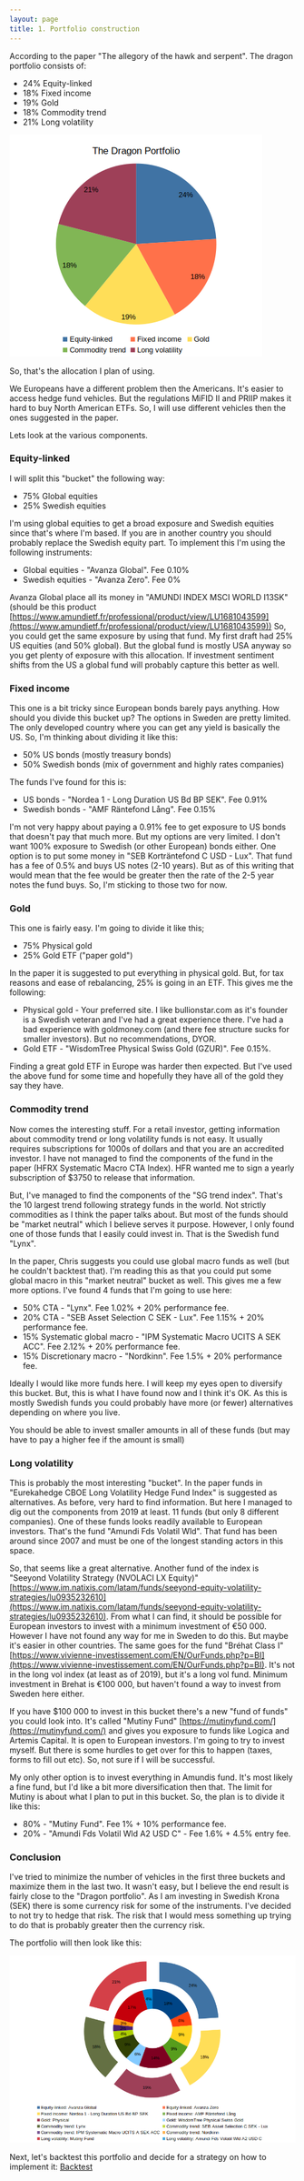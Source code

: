 ```yaml
---
layout: page
title: 1. Portfolio construction
---
```


According to the paper "The allegory of the hawk and serpent". The dragon portfolio consists of:

* 24% Equity-linked
* 18% Fixed income
* 19% Gold
* 18% Commodity trend
* 21% Long volatility

![Figure_23](./Figure_23.png)


So, that's the allocation I plan of using.

We Europeans have a different problem then the Americans. It's easier to access hedge fund vehicles. But the regulations MiFID II and PRIIP makes it hard to buy North American ETFs. So, I will use different vehicles then the ones suggested in the paper.

Lets look at the various components.


### Equity-linked

I will split this "bucket" the following way:
* 75% Global equities
* 25% Swedish equities

I'm using global equities to get a broad exposure and Swedish equities since that's where I'm based. If you are in another country you should probably replace the Swedish equity part. To implement this I'm using the following instruments:

* Global equities - "Avanza Global". Fee 0.10%
* Swedish equities - "Avanza Zero". Fee 0%

Avanza Global place all its money in "AMUNDI INDEX MSCI WORLD I13SK" (should be this product [https://www.amundietf.fr/professional/product/view/LU1681043599](https://www.amundietf.fr/professional/product/view/LU1681043599)) So, you could get the same exposure by using that fund. My first draft had 25% US equities (and 50% global). But the global fund is mostly USA anyway so you get plenty of exposure with this allocation. If investment sentiment shifts from the US a global fund will probably capture this better as well.


### Fixed income

This one is a bit tricky since European bonds barely pays anything. How should you divide this bucket up? The options in Sweden are pretty limited. The only developed country where you can get any yield is basically the US. So, I'm thinking about dividing it like this:

* 50% US bonds (mostly treasury bonds)
* 50% Swedish bonds (mix of government and highly rates companies)

The funds I've found for this is:

* US bonds - "Nordea 1 - Long Duration US Bd BP SEK". Fee 0.91%
* Swedish bonds - "AMF Räntefond Lång". Fee 0.15%

I'm not very happy about paying a 0.91% fee to get exposure to US bonds that doesn't pay that much more. But my options are very limited. I don't want 100% exposure to Swedish (or other European) bonds either. One option is to put some money in "SEB Korträntefond C USD - Lux". That fund has a fee of 0.5% and buys US notes (2-10 years). But as of this writing that would mean that the fee would be greater then the rate of the 2-5 year notes the fund buys. So, I'm sticking to those two for now.


### Gold

This one is fairly easy. I'm going to divide it like this;

* 75% Physical gold
* 25% Gold ETF ("paper gold")

In the paper it is suggested to put everything in physical gold. But, for tax reasons and ease of rebalancing, 25% is going in an ETF. This gives me the following:

* Physical gold - Your preferred site. I like bullionstar.com as it's founder is a Swedish veteran and I've had a great experience there. I've had a bad experience with goldmoney.com (and there fee structure sucks for smaller investors). But no recommendations, DYOR.
* Gold ETF -  "WisdomTree Physical Swiss Gold (GZUR)". Fee 0.15%.

Finding a great gold ETF in Europe was harder then expected. But I've used the above fund for some time and hopefully they have all of the gold they say they have.


### Commodity trend

Now comes the interesting stuff.  For a retail investor, getting information about commodity trend or long volatility funds is not easy. It usually requires subscriptions for 1000s of dollars and that you are an accredited investor. I have not managed to find the components of the fund in the paper (HFRX Systematic Macro CTA Index). HFR wanted me to sign a yearly subscription of $3750 to release that information. 

But, I've managed to find the components of the "SG trend index". That's the 10 largest trend following strategy funds in the world. Not strictly commodities as I think the paper talks about. But most of the funds should be "market neutral" which I believe serves it purpose. However, I only found one of those funds that I easily could invest in. That is the Swedish fund "Lynx". 

In the paper, Chris suggests you could use global macro funds as well (but he couldn't backtest that). I'm reading this as that you could put some global macro in this "market neutral" bucket as well. This gives me a few more options. I've found 4 funds that I'm going to use here:

* 50% CTA - "Lynx". Fee 1.02% + 20% performance fee.
* 20% CTA - "SEB Asset Selection C SEK - Lux". Fee 1.15% + 20% performance fee.
* 15% Systematic global macro - "IPM Systematic Macro UCITS A SEK ACC". Fee 2.12% + 20% performance fee.
* 15% Discretionary macro - "Nordkinn". Fee 1.5% + 20% performance fee.

Ideally I would like more funds here. I will keep my eyes open to diversify this bucket. But, this is what I have found now and I think it's OK. As this is mostly Swedish funds you could probably have more (or fewer) alternatives depending on where you live.

You should be able to invest smaller amounts in all of these funds (but may have to pay a higher fee if the amount is small)


### Long volatility

This is probably the most interesting "bucket". In the paper funds in "Eurekahedge CBOE Long Volatility Hedge Fund Index" is suggested as alternatives. As before, very hard to find information. But here I managed to dig out the components from 2019 at least. 11 funds (but only 8 different companies). One of these funds looks readily available to European investors. That's the fund "Amundi Fds Volatil Wld". That fund has been around since 2007 and must be one of the longest standing actors in this space. 

So, that seems like a great alternative. Another fund of the index is "Seeyond Volatility Strategy (NVOLACI LX Equity)" [https://www.im.natixis.com/latam/funds/seeyond-equity-volatility-strategies/lu0935232610](https://www.im.natixis.com/latam/funds/seeyond-equity-volatility-strategies/lu0935232610). From what I can find, it should be possible for European investors to invest with a minimum investment of €50 000. However I have not found any way for me in Sweden to do this. But maybe it's easier in other countries. The same goes for the fund "Bréhat Class I" [https://www.vivienne-investissement.com/EN/OurFunds.php?p=BI](https://www.vivienne-investissement.com/EN/OurFunds.php?p=BI). It's not in the long vol index (at least as of 2019), but it's a long vol fund. Minimum investment in Brehat is €100 000, but haven't found a way to invest from Sweden here either.

If you have $100 000 to invest in this bucket there's a new "fund of funds" you could look into. It's called "Mutiny Fund" [https://mutinyfund.com/](https://mutinyfund.com/) and gives you exposure to funds like Logica and Artemis Capital. It is open to European investors. I'm going to try to invest myself. But there is some hurdles to get over for this to happen (taxes, forms to fill out etc). So, not sure if I will be successful. 

My only other option is to invest everything in Amundis fund. It's most likely a fine fund, but I'd like a bit more diversification then that. The limit for Mutiny is about what I plan to put in this bucket. So, the plan is to divide it like this:

* 80% - "Mutiny Fund". Fee 1% + 10% performance fee.
* 20% - "Amundi Fds Volatil Wld A2 USD C" - Fee 1.6% + 4.5% entry fee. 


### Conclusion

I've tried to minimize the number of vehicles in the first three buckets and maximize them in the last two. It wasn't easy, but I believe the end result is fairly close to the "Dragon portfolio". As I am investing in Swedish Krona (SEK) there is some currency risk for some of the instruments. I've decided to not try to hedge that risk. The risk that I would mess something up trying to do that is probably greater then the currency risk.

The portfolio will then look like this:

![Figure_24](./assets/Figure_24.png)


Next, let's backtest this portfolio and decide for a strategy on how to implement it: [Backtest](/backtest)
